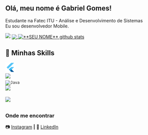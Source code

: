 ## Olá, meu nome é <strong>Gabriel Gomes!</strong>

<p> Estudante na Fatec ITU - Análise e Desenvolvimento de Sistemas<br/> Eu sou desenvolvedor Mobile.</p>

<img src="https://img.shields.io/static/v1?label=Overview&message=Gabriel&color=f8efd4&style=for-the-badge&logo=GitHub">

<a href="https://github.com/GaGuargo">
  <img align="center" src="https://github-readme-stats.vercel.app/api/top-langs/?username=gaguargo&theme=dark&hide_langs_below=1" />
</a>

<a href="https://github.com/GaGuargo">
 <img align="center" src="https://github-readme-stats.vercel.app/api?username=gaguargo&show_icons=true&theme=dark&line_height=27" alt="**SEU NOME** github stats"/>
</a>

## 🚀 Minhas Skills

<code><img height="32" src="https://raw.githubusercontent.com/github/explore/80688e429a7d4ef2fca1e82350fe8e3517d3494d/topics/flutter/flutter.png" alt="Flutter"/></code>
<code> <img height="32" src="https://cdn.jsdelivr.net/gh/devicons/devicon/icons/dart/dart-original.svg" /> </code>
<code><img height="32" src="https://cdn.jsdelivr.net/gh/devicons/devicon/icons/java/java-original.svg" alt="Java"/></code>
<code> <img height="32" src="https://cdn.jsdelivr.net/gh/devicons/devicon/icons/androidstudio/androidstudio-original.svg" /> </code>
<code> <img height="32" src="https://cdn.jsdelivr.net/gh/devicons/devicon/icons/firebase/firebase-plain.svg" /> </code>

[instagram]: https://www.instagram.com/gagomes09/
[linkedin]: www.linkedin.com/in/gabrielggomes

## <h3>Onde me encontrar</h3>

📷 [Instagram][instagram] **|**
👔 [LinkedIn][linkedin]





